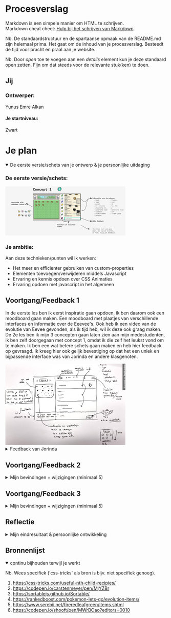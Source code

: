 # Procesverslag
Markdown is een simpele manier om HTML te schrijven.  
Markdown cheat cheet: [Hulp bij het schrijven van Markdown](https://github.com/adam-p/markdown-here/wiki/Markdown-Cheatsheet).

Nb. De standaardstructuur en de spartaanse opmaak van de README.md zijn helemaal prima. Het gaat om de inhoud van je procesverslag. Besteedt de tijd voor pracht en praal aan je website.

Nb. Door *open* toe te voegen aan een *details* element kun je deze standaard open zetten. Fijn om dat steeds voor de relevante stuk(ken) te doen.





## Jij

### Ontwerper:
Yunus Emre Alkan

#### Je startniveau:
Zwart





# Je plan

<details open>
  <summary>De eerste versie/schets van je ontwerp & je persoonlijke uitdaging</summary>

  ### De eerste versie/schets:
  <img src="readme-images/concept1.png" width="375px" alt="eerste versie/schets">


  ### Je ambitie: 
  Aan deze technieken/punten wil ik werken:
  - Het meer en efficienter gebruiken van custom-properties
  - Elementen toevoegen/verwijderen middels Javascript
  - Ervaring en kennis opdoen over CSS Animaties
  - Ervaring opdoen met javascript in het algemeen
 
</details>




## Voortgang/Feedback 1

  In de eerste les ben ik eerst inspiratie gaan opdoen, ik ben daarom ook een moodboard gaan maken. Een moodboard met plaatjes van verschillende interfaces en informatie over de Eeevee's. Ook heb ik een video van de evolutie van Eevee gevonden, als ik tijd heb, wil ik deze ook graag maken. De 2e les ben ik mijn 3 concepten gaan laten zien aan mijn medestudenten, ik ben zelf doorgegaan met concept 1, omdat ik die zelf het leukst vond om te maken. Ik ben een wat betere schets gaan maken en heb hier feedback op gevraagd. Ik kreeg hier ook gelijk bevestiging op dat het een uniek en bijpassende interface was van Jorinda en andere klasgenoten.
  
  <img src="readme-images/schetsen.png" width="375px" alt="eerste versie/schets">

<details>
  
  <summary>Feedback van Jorinda</summary>

  ### Bevinding 1:
  De knoppen indeling wijzigen aan de bovenkant van het scherm.

  #### oplossing:
  Ik ben minder

  
  ### Bevinding 2:
  De tas met de items, moet meer opvallen.

  #### oplossing:
  Ik ben de tas meer opvallend gaan maken

  
  ### Bevinding 3:
  Ze gaf aan dat het leuk zou zijn om een custom pointer te hebben.
  
  #### oplossing:
  Dit is een goed punt, ik ga een leuke zoeken en toevoegen aan de website.
  
  
  ### Bevinding 4:
  Nadenken over de positie over de pop-up van de item-bag
  
  #### oplossing:
  Ik ben de item-bag op een andere plek gaan neerzetten, waardoor de pop-up goed bij het geheel past.

</details>




## Voortgang/Feedback 2

<details>
  <summary>Mijn bevindingen + wijzigingen (minimaal 5)</summary>
  
  ### Bevinding 1:
  De achtergrond was blauw, dit paste niet echt bij de interface, ik was het hiermee eens.
  
  #### oplossing:
  Ik ga de kleur aanpassen van de achtergrond, en zelfs nog meer achtergronden maken voor elk gebied.

<img src="readme-images/blauwe-bg.png" width="375px" alt="eerste versie/schets">
  
  ### Bevinding 2:
  Niet alle elementen waren te bereiken met tab, omdat het geen buttons waren.

  #### oplossing:
  Ik ga de elementen die echt knoppen zijn, wrappen met een button element.


  ### Bevinding 3:
  De informatie over de info, is goed, alleen het is niet duidelijk wat de titel is en wat precies de informatie
  
  #### oplossing:
  Ik ben de titels dikgedrukt gaan maken en heb aan de onderkant meer spacing gegeven, waardoor de onderscheid duidelijker is.
  
    ### Bevinding 4:
  Contrast was niet hoog genoeg in de item-bag
  
  #### oplossing:
  Ik heb de contrast verhoogd in de item-bag door de titels een andere kleur te geven.
  

</details>



## Voortgang/Feedback 3

<details>
  <summary>Mijn bevindingen + wijzigingen (minimaal 5)</summary>
  
  De 3e keer feedback kreeg ik van Aaron, hij was gelijk enthousiast over mijn idee en interface. Ook hier kreeg ik een bevestiging op dat mijn interface uniek was en erg bijpassend met het ontwerp. Vooral de box waarin de pokemons, vond Aaron tof, omdat deze identiek is aan de box in de game. Hij had ook nog een aantal goede punten, waar ik zelf ook over had nagedacht, maar later wou gaan uitwerken indien ik nog tijd over zou gaan hebben.

 
  ### Bevinding 1:
  In de tekst-venster, de belangrijke woorden highliten. Denk aan de verschillende items die genoemd worden.

  #### oplossing:
  Beschrijving hoe je het hebt hebt opgelost of als het niet gelukt is hoe je het zou oplossen (tekst en afbeeding(en)).



  ### Bevinding 2:
  De interactie met het slepen van de items is ook leuk gedaan kreeg ik te horen, alleen het was onduidelijk dat je moest dubbelklikken en dan slepen.


  #### oplossing:
  Ik ben deze ook later gaan aanpassen, nu krijg je een tip van een eevee dat je kunt dubbelklikken en slepen met de items.
  Ik had ook bedacht dat je in 1x kon slepen uit je rugtas naar de eevee toe. Alleen dit ging niet goed, omdat ik overflow: scroll had op de parent.
  Ik kon de potions verwijderen uit de rugtas en overflow: scroll er af halen. Maar ik vond het wel leuk om eerst het steentje groot te maken en te animeren.
  Het animeren was wel gelukt, alleen toen zat de sleeppunt weer ergens anders waardoor de steen raar ging doen. Toen heb ik besloten om het animeren weg te laten. Maar wel op dezelfde plek te laten, omdat ik het aan de andere kant ook wel mooi vond om een volle rugtas te hebben. En dat het 1 geheel vormt met meer spirits.


</details>




## Reflectie

<details>
  <summary>Mijn eindresultaat & persoonlijke ontwikkeling</summary>
  
  Het is altijd wel een cliché om te zeggen dat je veel hebt geleerd. Maar ik heb echt veel geleerd, vooral veel nieuwe dingen. Ondanks dat ik mijn interface veel meer extra's kon toevoegen, ben ik onwijs blij met mijn eindresultaat. 

Ik had zelf niet veel kennis en ervaring met javascript, dus ik was wel benieuwd of ik mijn ideeen kon uitwerken. Omdat ik wel erg leergierig ben, wist ik dat het hoe dan ook goed zou komen. Ik ben blij dat ik javascript in het algemeen nu goed begrijp en kan toepassen. Wat ik nieuw heb geleerd:
  
  * Drag & Drop
  * Nieuwe eventListener
  * setTimeout
  * if/else statements
  * Functies hergebruiken
  * .matched
  * .contains
  * prefers-color-scheme:
  * :nth-child(n+6)
  * :nth-child(4n-7)

  ### Je uitkomst - karakteristiek screenshot(s):
  <img src="readme-images/gehele-website.png" width="375px" alt="final ontwerp">
  <br>
  <img src="readme-images/gehele-website2.png" width="375px" alt="final ontwerp">


  ### Dit ging goed/Heb ik geleerd: 
  Ik heb geleerd om drag and drop toe te passen in een website, dit vond ik zelf het tofst, omdat ik in het begin geen idee had hoe ik het moest doen, en het is gelukt!

  <img src="readme-images/trots.png" width="375px" alt="top">
  
  ```css
    /* ANIMTIES VOOR - EVALUATIE */

/* verandert de images naar wit */
@keyframes veranderNaarWit {
  0% {
    filter: brightness(1) invert(0);
  }

  100% {
    filter: brightness(0) invert(1);
  }
}

/* zorgt ervoor dat evaluatie eevee, niet zichtbaar wordt*/
@keyframes display {
  0% {
    opacity: 1;
  }

  100% {
    opacity: 0;
  }
}

/* de evaluatie zelf, heen en weer */
@keyframes evolutie {
  0% {
    transform: scale(1);
  }

  100% {
    transform: scale(0.1);
  }
}

/* verandert de posities na evaluatie */
@keyframes geevolueerd {
  0% {
    transform: scale(1);
    filter: brightness(1) invert(0);
  }

  100% {
    transform: scale(0.01);
    filter: brightness(0) invert(1);
  }
}
   ```


  ### Dit was lastig/Is niet gelukt:
  Ik had graag alle eevees willen selecteren, om zo bijvoorbeeld te checken of die de class geevolueerd had, zo kon ik een custom tekstje laten zien. Dat is mij helaas niet gelukt.

  <img src="readme-images/niet-gelukt.png" width="375px" alt="bummer">
</details>





## Bronnenlijst

<details open>
<summary>continu bijhouden terwijl je werkt</summary>

Nb. Wees specifiek ('css-tricks' als bron is bijv. niet specifiek genoeg).

1. https://css-tricks.com/useful-nth-child-recipies/
2. https://codepen.io/carstenmeyer/pen/MjYZBr
3. https://sortablejs.github.io/Sortable/
4. https://rankedboost.com/pokemon-lets-go/evolution-items/
5. https://www.serebii.net/fireredleafgreen/items.shtml
6. https://codepen.io/shooft/pen/MWrBOao?editors=0010

</details>
